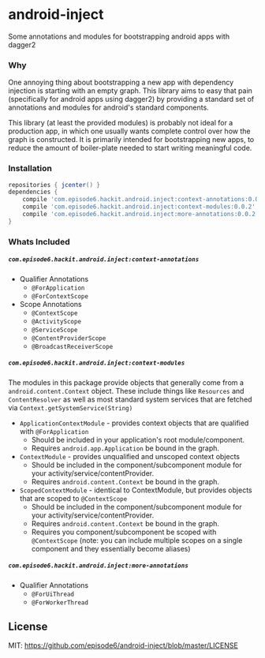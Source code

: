 # android-inject
Some annotations and modules for bootstrapping android apps with dagger2

### Why
One annoying thing about bootstrapping a new app with dependency injection is starting with an empty graph. This library aims to easy that pain (specifically for android apps using dagger2) by providing a standard set of annotations and modules for android's standard components.

 This library (at least the provided modules) is probably not ideal for a production app, in which one usually wants complete control over how the graph is constructed. It is primarily intended for bootstrapping new apps, to reduce the amount of boiler-plate needed to start writing meaningful code.

### Installation
```groovy
repositories { jcenter() }
dependencies {
    compile 'com.episode6.hackit.android.inject:context-annotations:0.0.2'
    compile 'com.episode6.hackit.android.inject:context-modules:0.0.2'
    compile 'com.episode6.hackit.android.inject:more-annotations:0.0.2'
}
```

### Whats Included

##### `com.episode6.hackit.android.inject:context-annotations`
 - Qualifier Annotations
   - `@ForApplication`
   - `@ForContextScope`
 - Scope Annotations
   - `@ContextScope`
   - `@ActivityScope`
   - `@ServiceScope`
   - `@ContentProviderScope`
   - `@BroadcastReceiverScope`

##### `com.episode6.hackit.android.inject:context-modules`
The modules in this package provide objects that generally come from a `android.content.Context` object. These include things like `Resources` and `ContentResolver` as well as most standard system services that are fetched via `Context.getSystemService(String)`
 - `ApplicationContextModule` - provides context objects that are qualified with `@ForApplication`
   - Should be included in your application's root module/component.
   - Requires `android.app.Application` be bound in the graph.
 - `ContextModule` - provides unqualified and unscoped context objects
   - Should be included in the component/subcomponent module for your activity/service/contentProvider.
   - Requires `android.content.Context` be bound in the graph.
 - `ScopedContextModule` - identical to ContextModule, but provides objects that are scoped to `@ContextScope`
   - Should be included in the component/subcomponent module for your activity/service/contentProvider.
   - Requires `android.content.Context` be bound in the graph.
   - Requires you component/subcomponent be scoped with `@ContextScope` (note: you can include multiple scopes on a single component and they essentially become aliases)

##### `com.episode6.hackit.android.inject:more-annotations`
 - Qualifier Annotations
   - `@ForUiThread`
   - `@ForWorkerThread`

## License
MIT: https://github.com/episode6/android-inject/blob/master/LICENSE



